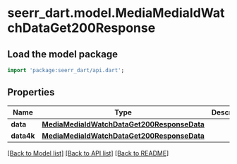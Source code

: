 # seerr_dart.model.MediaMediaIdWatchDataGet200Response

## Load the model package
```dart
import 'package:seerr_dart/api.dart';
```

## Properties
Name | Type | Description | Notes
------------ | ------------- | ------------- | -------------
**data** | [**MediaMediaIdWatchDataGet200ResponseData**](MediaMediaIdWatchDataGet200ResponseData.md) |  | [optional] 
**data4k** | [**MediaMediaIdWatchDataGet200ResponseData**](MediaMediaIdWatchDataGet200ResponseData.md) |  | [optional] 

[[Back to Model list]](../README.md#documentation-for-models) [[Back to API list]](../README.md#documentation-for-api-endpoints) [[Back to README]](../README.md)



